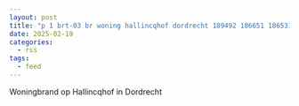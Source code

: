 ```yaml
---
layout: post
title: "p 1 brt-03 br woning hallincqhof dordrecht 189492 186651 186531 186632"
date: 2025-02-19
categories: 
  - rss
tags: 
  - feed
---
```


Woningbrand op Hallincqhof in Dordrecht
